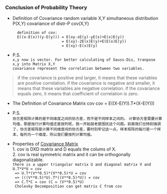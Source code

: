 ### Conclusion of Probability Theory

* Definition of Covariance
        random variable X,Y
        simultaneous distribution P(X,Y)
        covariance of distr-P cov(X,Y)
        
        definition of cov:
        E((x-E(x))(y-E(y))) = E(xy-xE(y)-yE(x)+E(x)E(y))
                            = E(xy)-2E(x)E(y)+E(E(x)E(y))
                            = E(xy)-E(x)E(y)

* P.S. <br>
`x,y now is vector. For better calculating of Gauss-Dis, tranpose x,y into Matrix X,Y`<br>
`covariance represent the correlation between two variables.`<br>
> if the covariance is positive and larger, it means that these variables are positive correlation.
> if the covariance is negative and smaller, it means that these variables are negative correlation.
> if the covariance equals zero, it means that coefficient of correlation is zero.

* The Definition of Covariance Matrix cov
        cov = E((X-E(Y)).T*(X-E(Y)))

* P.S. <br>
`协方差矩阵计算的是不同维度之间的协方差，而不是不同样本之间的。`
`计算协方差需要计算均值，那是按行计算均值还是按列呢，我一开始就老是困扰这个问题。前面我们也特别强调了，协方差矩阵是计算不同维度间的协方差，要时刻牢记这一点。样本矩阵的每行是一个样本，每列为一个维度，所以我们要按列计算均值。`

* Properties of [Covariance Matrix](http://en.wikipedia.org/wiki/Covariance_matrix)<br>
        1. cov is DXD matrix and D equals the colums of X.<br>
        2. cov is real symmetric matrix and it can be orthogonally diagonalizable.<br>
        `there is a upper triangular matrix U and diagonal matrix V and U.T*V*U = cov`<br>
        ` => U.T*(V**0.5)*(V**0.5)*U = cov`<br>
        ` => (((V**0.5)*U).T*((V**0.5)*U)) = cov`<br>
        ` => C.T*C = cov (C = (V**0.5)*U)`<br>
        ` Cholesky Decomposition can get matrix C from cov`<br>


